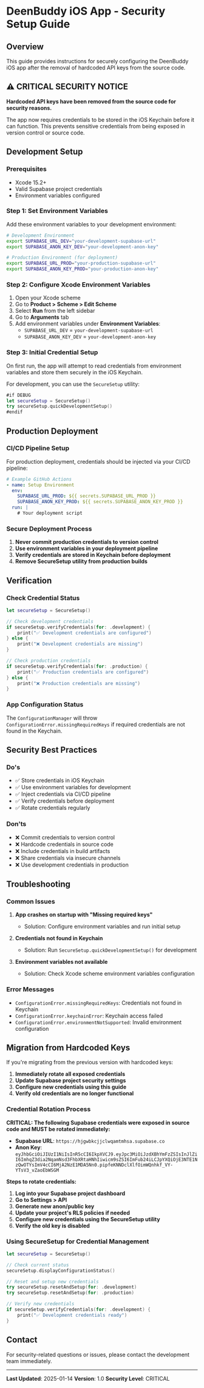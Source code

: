 # DeenBuddy iOS App - Security Setup Guide

## Overview

This guide provides instructions for securely configuring the DeenBuddy iOS app after the removal of hardcoded API keys from the source code.

## ⚠️ CRITICAL SECURITY NOTICE

**Hardcoded API keys have been removed from the source code for security reasons.**

The app now requires credentials to be stored in the iOS Keychain before it can function. This prevents sensitive credentials from being exposed in version control or source code.

## Development Setup

### Prerequisites

- Xcode 15.2+
- Valid Supabase project credentials
- Environment variables configured

### Step 1: Set Environment Variables

Add these environment variables to your development environment:

```bash
# Development Environment
export SUPABASE_URL_DEV="your-development-supabase-url"
export SUPABASE_ANON_KEY_DEV="your-development-anon-key"

# Production Environment (for deployment)
export SUPABASE_URL_PROD="your-production-supabase-url"
export SUPABASE_ANON_KEY_PROD="your-production-anon-key"
```

### Step 2: Configure Xcode Environment Variables

1. Open your Xcode scheme
2. Go to **Product > Scheme > Edit Scheme**
3. Select **Run** from the left sidebar
4. Go to **Arguments** tab
5. Add environment variables under **Environment Variables**:
   - `SUPABASE_URL_DEV` = `your-development-supabase-url`
   - `SUPABASE_ANON_KEY_DEV` = `your-development-anon-key`

### Step 3: Initial Credential Setup

On first run, the app will attempt to read credentials from environment variables and store them securely in the iOS Keychain.

For development, you can use the `SecureSetup` utility:

```swift
#if DEBUG
let secureSetup = SecureSetup()
try secureSetup.quickDevelopmentSetup()
#endif
```

## Production Deployment

### CI/CD Pipeline Setup

For production deployment, credentials should be injected via your CI/CD pipeline:

```yaml
# Example GitHub Actions
- name: Setup Environment
  env:
    SUPABASE_URL_PROD: ${{ secrets.SUPABASE_URL_PROD }}
    SUPABASE_ANON_KEY_PROD: ${{ secrets.SUPABASE_ANON_KEY_PROD }}
  run: |
    # Your deployment script
```

### Secure Deployment Process

1. **Never commit production credentials to version control**
2. **Use environment variables in your deployment pipeline**
3. **Verify credentials are stored in Keychain before deployment**
4. **Remove SecureSetup utility from production builds**

## Verification

### Check Credential Status

```swift
let secureSetup = SecureSetup()

// Check development credentials
if secureSetup.verifyCredentials(for: .development) {
    print("✅ Development credentials are configured")
} else {
    print("❌ Development credentials are missing")
}

// Check production credentials
if secureSetup.verifyCredentials(for: .production) {
    print("✅ Production credentials are configured")
} else {
    print("❌ Production credentials are missing")
}
```

### App Configuration Status

The `ConfigurationManager` will throw `ConfigurationError.missingRequiredKeys` if required credentials are not found in the Keychain.

## Security Best Practices

### Do's
- ✅ Store credentials in iOS Keychain
- ✅ Use environment variables for development
- ✅ Inject credentials via CI/CD pipeline
- ✅ Verify credentials before deployment
- ✅ Rotate credentials regularly

### Don'ts
- ❌ Commit credentials to version control
- ❌ Hardcode credentials in source code
- ❌ Include credentials in build artifacts
- ❌ Share credentials via insecure channels
- ❌ Use development credentials in production

## Troubleshooting

### Common Issues

1. **App crashes on startup with "Missing required keys"**
   - Solution: Configure environment variables and run initial setup

2. **Credentials not found in Keychain**
   - Solution: Run `SecureSetup.quickDevelopmentSetup()` for development

3. **Environment variables not available**
   - Solution: Check Xcode scheme environment variables configuration

### Error Messages

- `ConfigurationError.missingRequiredKeys`: Credentials not found in Keychain
- `ConfigurationError.keychainError`: Keychain access failed
- `ConfigurationError.environmentNotSupported`: Invalid environment configuration

## Migration from Hardcoded Keys

If you're migrating from the previous version with hardcoded keys:

1. **Immediately rotate all exposed credentials**
2. **Update Supabase project security settings**
3. **Configure new credentials using this guide**
4. **Verify old credentials are no longer functional**

### Credential Rotation Process

**CRITICAL: The following Supabase credentials were exposed in source code and MUST be rotated immediately:**

- **Supabase URL**: `https://hjgwbkcjjclwqamtmhsa.supabase.co`
- **Anon Key**: `eyJhbGciOiJIUzI1NiIsInR5cCI6IkpXVCJ9.eyJpc3MiOiJzdXBhYmFzZSIsInJlZiI6ImhqZ3dia2NqamNsd3FhbXRtaHNhIiwicm9sZSI6ImFub24iLCJpYXQiOjE3NTE1NzQwOTYsImV4cCI6MjA2NzE1MDA5Nn0.pipfeKNNDclXlfOimWQnhkf_VY-YTsV3_vZaoEbWSGM`

**Steps to rotate credentials:**

1. **Log into your Supabase project dashboard**
2. **Go to Settings > API**
3. **Generate new anon/public key**
4. **Update your project's RLS policies if needed**
5. **Configure new credentials using the SecureSetup utility**
6. **Verify the old key is disabled**

### Using SecureSetup for Credential Management

```swift
let secureSetup = SecureSetup()

// Check current status
secureSetup.displayConfigurationStatus()

// Reset and setup new credentials
try secureSetup.resetAndSetup(for: .development)
try secureSetup.resetAndSetup(for: .production)

// Verify new credentials
if secureSetup.verifyCredentials(for: .development) {
    print("✅ Development credentials ready")
}
```

## Contact

For security-related questions or issues, please contact the development team immediately.

---

**Last Updated**: 2025-01-14
**Version**: 1.0
**Security Level**: CRITICAL